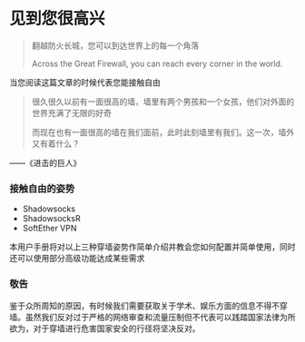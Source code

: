 # 见到您很高兴

> 翻越防火长城，您可以到达世界上的每一个角落
>
> Across the Great Firewall, you can reach every corner in the world.

当您阅读这篇文章的时候代表您能接触自由

> 很久很久以前有一面很高的墙，墙里有两个男孩和一个女孩，他们对外面的世界充满了无限的好奇
>
> 而现在也有一面很高的墙在我们面前，此时此刻墙里有我们。这一次，墙外又有着什么？

——《进击的巨人》

### 接触自由的姿势

* Shadowsocks
* ShadowsocksR
* SoftEther VPN

本用户手册将对以上三种穿墙姿势作简单介绍并教会您如何配置并简单使用，同时还可以使用部分高级功能达成某些需求

### 敬告

鉴于众所周知的原因，有时候我们需要获取关于学术、娱乐方面的信息不得不穿墙。虽然我们反对过于严格的网络审查和流量压制但不代表可以践踏国家法律为所欲为，对于穿墙进行危害国家安全的行径将坚决反对。

